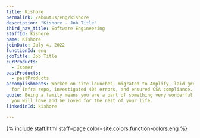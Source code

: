 ```yaml
---
title: Kishore
permalink: /aboutus/eng/kishore
description: "Kishore - Job Title"
third_nav_title: Software Engineering
staffId: kishore
name: Kishore
joinDate: July 4, 2022
functionId: eng
jobTitle: Job Title
curProducts:
  - Isomer
pastProducts:
  - pastProducts
accomplishments: Worked on site launches, migrated to Amplify, laid groundwork
  for Infra repo, investigated 404 errors, and ensured CSA compliance.
quote: Being a family means you are a part of something very wonderful. It means
  you will love and be loved for the rest of your life.
linkedinId: kishore

---
```


{% include staff.html staff=page color=site.colors.function-colors.eng %}
